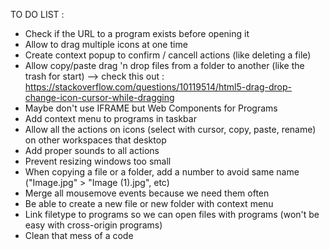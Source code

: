 TO DO LIST :

* Check if the URL to a program exists before opening it
* Allow to drag multiple icons at one time
* Create context popup to confirm / cancell actions (like deleting a file)
* Allow copy/paste drag 'n drop files from a folder to another (like the trash for start)
 --> check this out : https://stackoverflow.com/questions/10119514/html5-drag-drop-change-icon-cursor-while-dragging
* Maybe don't use IFRAME but Web Components for Programs
* Add context menu to programs in taskbar
* Allow all the actions on icons (select with cursor, copy, paste, rename) on other workspaces that desktop
* Add proper sounds to all actions
* Prevent resizing windows too small
* When copying a file or a folder, add a number to avoid same name ("Image.jpg" > "Image (1).jpg", etc)
* Merge all mousemove events because we need them often
* Be able to create a new file or new folder with context menu
* Link filetype to programs so we can open files with programs (won't be easy with cross-origin programs)
* Clean that mess of a code
